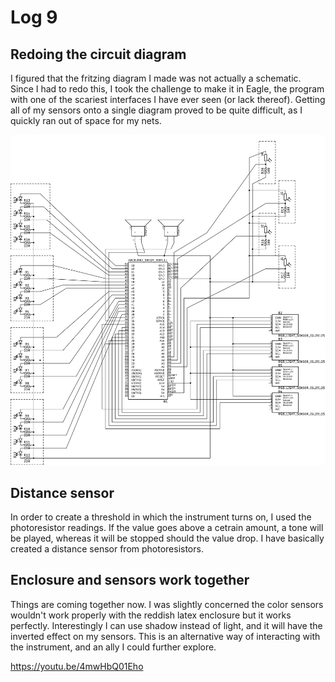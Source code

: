 # Log 9

## Redoing the circuit diagram

I figured that the fritzing diagram I made was not actually a schematic. Since I had to redo this, I took the challenge to make it in Eagle, the program with one of the scariest interfaces I have ever seen (or lack thereof). Getting all of my sensors onto a single diagram proved to be quite difficult, as I quickly ran out of space for my nets.

![Schematic](schematic.png)

## Distance sensor

In order to create a threshold in which the instrument turns on, I used the photoresistor readings. If the value goes above a cetrain amount, a tone will be played, whereas it will be stopped should the value drop. I have basically created a distance sensor from photoresistors.

## Enclosure and sensors work together

Things are coming together now. I was slightly concerned the color sensors wouldn't work properly with the reddish latex enclosure but it works perfectly. Interestingly I can use shadow instead of light, and it will have the inverted effect on my sensors. This is an alternative way of interacting with the instrument, and an ally I could further explore.

https://youtu.be/4mwHbQ01Eho
